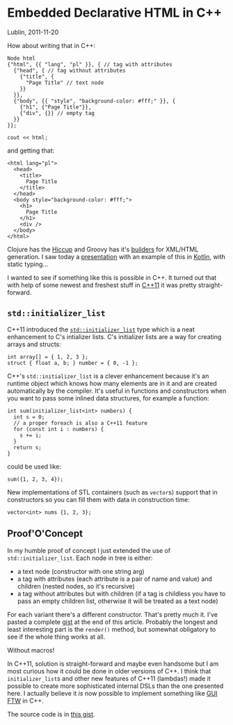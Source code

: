 # Embedded Declarative HTML in C++

Lublin, 2011-11-20

How about writing that in C++:

    Node html
    {"html", {{ "lang", "pl" }}, { // tag with attributes
      {"head", { // tag without attributes
        {"title", {
          "Page Title" // text node
        }}
      }},
      {"body", {{ "style", "background-color: #fff;" }}, {
        {"h1", {"Page Title"}},
        {"div", {}} // empty tag
      }}
    }};

    cout << html;

and getting that:

    <html lang="pl">
      <head>
        <title>
          Page Title
        </title>
      </head>
      <body style="background-color: #fff;">
        <h1>
          Page Title
        </h1>
        <div />
      </body>
    </html>


Clojure has the [Hiccup](https://github.com/weavejester/hiccup) and
Groovy has it's
[builders](http://groovy.codehaus.org/Creating+XML+using+Groovy%27s+MarkupBuilder)
for XML/HTML generation. I saw today a
[presentation](http://www.infoq.com/presentations/The-Kotlin-Programming-Language)
with an example of this in
[Kotlin](http://confluence.jetbrains.net/display/Kotlin/Welcome), with
static typing...

I wanted to see if something like this is possible in C++. It turned
out that with help of some newest and freshest stuff in
[C++11](http://en.wikipedia.org/wiki/C%2B%2B11) it was pretty
straight-forward.

## `std::initializer_list`

C++11 introduced the
[`std::initializer_list`](http://en.wikipedia.org/wiki/C%2B%2B11#Initializer_lists)
type which is a neat enhancement to C's intializer lists. C's
initializer lists are a way for creating arrays and structs:

    int array[] = { 1, 2, 3 };
    struct { float a, b; } number = { 0, -1 };


C++'s `std::initializer_list` is a clever enhancement because it's an
runtime object which knows how many elements are in it and are created
automatically by the compiler. It's useful in functions and
constructors when you want to pass some inlined data structures, for
example a function:

    int sum(initializer_list<int> numbers) {
      int s = 0;
      // a proper foreach is also a C++11 feature
      for (const int i : numbers) {
        s += i;
      }
      return s;
    }


could be used like:

    sum({1, 2, 3, 4});

New implementations of STL containers (such as `vector`s) support that
in constructors so you can fill them with data in construction time:

    vector<int> nums {1, 2, 3};


## Proof'O'Concept

In my humble proof of concept I just extended the use of
`std::initializer_list`. Each node in tree is either:

- a text node (constructor with one string arg)
- a tag with attributes (each attribute is a pair of name and value) and children (nested nodes, so it's recursive)
- a tag without attributes but with children (if a tag is childless you have to pass an empty children list, otherwise it will be treated as a text node)

For each variant there's a different constructor. That's pretty much
it. I've pasted a complete [gist](https://gist.github.com/1380325/) at
the end of this article. Probably the longest and least interesting
part is the `render()` method, but somewhat obligatory to see if the
whole thing works at all.

<p class="sidenote">Without macros!</p>

In C++11, solution is straight-forward and maybe even handsome but I am
most curious how it could be done in older versions of C++. I think
that `initializer_list`s and other new features of C++11 (lambdas!)
made it possible to create more sophisticated internal DSLs than the
one presented here. I actually believe it *is* now possible to implement
something like [GUI FTW](http://github.com/santamon/GUIFTW) in C++.

The source code is in
[this gist](https://gist.github.com/1380325/).
